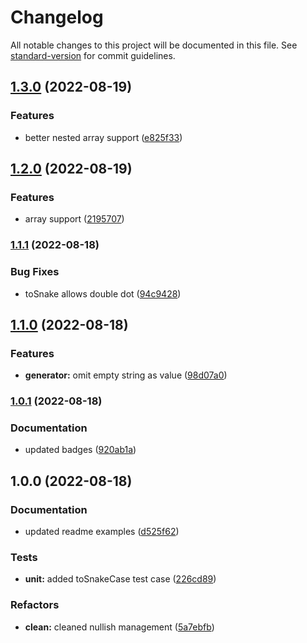 # Changelog

All notable changes to this project will be documented in this file. See [standard-version](https://github.com/conventional-changelog/standard-version) for commit guidelines.

## [1.3.0](https://github.com/CorentinTh/oggen/compare/v1.2.0...v1.3.0) (2022-08-19)


### Features

* better nested array support ([e825f33](https://github.com/CorentinTh/oggen/commit/e825f3345880c3aaeec3bce31929c8112822cb57))

## [1.2.0](https://github.com/CorentinTh/oggen/compare/v1.1.1...v1.2.0) (2022-08-19)


### Features

* array support ([2195707](https://github.com/CorentinTh/oggen/commit/2195707df05c8dc4bae53df891d26af92e22bcda))

### [1.1.1](https://github.com/CorentinTh/oggen/compare/v1.1.0...v1.1.1) (2022-08-18)


### Bug Fixes

* toSnake allows double dot ([94c9428](https://github.com/CorentinTh/oggen/commit/94c94288cc0148fac69316178fa60203ebfbed96))

## [1.1.0](https://github.com/CorentinTh/oggen/compare/v1.0.1...v1.1.0) (2022-08-18)


### Features

* **generator:** omit empty string as value ([98d07a0](https://github.com/CorentinTh/oggen/commit/98d07a0ce34d13f5b84ef16c1b37bf14e19b1c33))

### [1.0.1](https://github.com/CorentinTh/oggen/compare/v1.0.0...v1.0.1) (2022-08-18)


### Documentation

* updated badges ([920ab1a](https://github.com/CorentinTh/oggen/commit/920ab1acb7a451eda0ea48a0ee1c065733763d6f))

## 1.0.0 (2022-08-18)


### Documentation

* updated readme examples ([d525f62](https://github.com/CorentinTh/oggen/commit/d525f62d121973ef1f1917974fada967e41035e8))


### Tests

* **unit:** added toSnakeCase test case ([226cd89](https://github.com/CorentinTh/oggen/commit/226cd89d2263910150f3ab03b0c08f187aa57e8b))


### Refactors

* **clean:** cleaned nullish management ([5a7ebfb](https://github.com/CorentinTh/oggen/commit/5a7ebfbb09ac0a1eaade9f4af859c03bb667079f))
